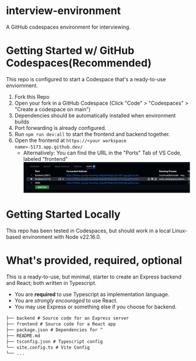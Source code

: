 # interview-environment
A GitHub codespaces environment for interviewing.

# Getting Started w/ GitHub Codespaces(Recommended)
This repo is configured to start a Codespace that's a ready-to-use enviornment.

1. Fork this Repo
2. Open your fork in a GitHub Codespace (Click "Code" > "Codespaces" > "Create a codespace on main")
3. Dependencies should be automatically installed when environment builds
4. Port forwarding is already configured.
5. Run `npm run dev:all` to start the frontend and backend together.
6. Open the frontend at `https://<your workspace name>-5173.app.github.dev/`
    * Alternatively: You can find the URL in the "Ports" Tab of VS Code, labeled "frontend" ![Screenshot](./instructions-image.png)

# Getting Started Locally
This repo has been tested in Codespaces, but should work in a local Linux-based environment with Node v22.16.0.

# What's provided, required, optional
This is a ready-to-use, but minimal, starter to create an Express backend and React; both written in Typescript.

* You are **required** to use Typescript as implementation language.
* You are *strongly encouraged* to use React.
* You may use Express or something else if you choose for backend.

```
├── backend # Source code for an Express server
├── frontend # Source code for a React app
├── package.json # Dependencies for ^
├── README.md
├── tsconfig.json # Typescript config
└── vite.config.ts # Vite Config
└── ...
```
